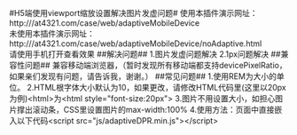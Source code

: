 #H5端使用viewport缩放设置解决图片发虚问题#
使用本插件演示网址：http:///at4321.com/case/web/adaptiveMobileDevice<br>
未使用本插件演示网址：http:///at4321.com/case/web/adaptiveMobileDevice/noAdaptive.html<br>
请使用手机打开查看效果
##解决问题##
1.图片发虚问题解决
2.1px问题解决
##兼容性问题##
兼容移动端浏览器，（暂时发现所有移动端都支持devicePixelRatio，如果亲们发现有问题，请告诉我，谢谢。）
##常见问题##
1.使用REM为大小的单位。
2.HTML根字体大小默认为10，如果更改，请修改HTML代码里(这里以20px为例)&lt;html&gt;为&lt;html style="font-size:20px"&gt;
3.图片不用设置大小，如担心图片撑出滚动条，CSS里设置图片的max-width:100%
4.使用方法：页面中直接嵌入以下代码&lt;script src="js/adaptiveDPR.min.js"&gt;&lt;/script&gt;